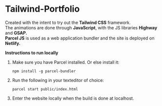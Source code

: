 # Tailwind-Portfolio
Created with the intent to try out the <strong>Tailwind CSS</strong> framework. <br>
The animations are done through <strong>JavaScript</strong>, with the JS libraries <strong>Highway</strong> and <strong>GSAP.</strong> <br>
<strong>Parcel JS</strong> is used as a web application bundler and the site is deployed on <strong>Netlify.</strong>

<strong>Instructions to run locally</strong>
1. Make sure you have Parcel installed.
   Or else install it:
    ```
    npm install -g parcel-bundler
    ```
2. Run the following in your texteditor of choice:
    ```
    parcel start public/index.html
    ```
3. Enter the website locally when the build is done at localhost.

